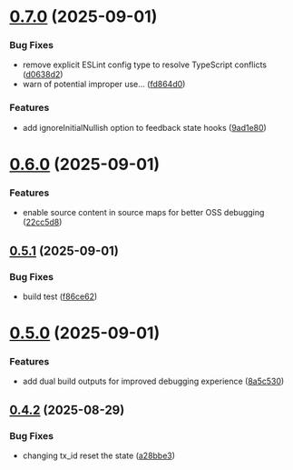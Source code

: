 # [0.7.0](https://github.com/kelet-ai/feedback-ui/compare/v0.6.0...v0.7.0) (2025-09-01)


### Bug Fixes

* remove explicit ESLint config type to resolve TypeScript conflicts ([d0638d2](https://github.com/kelet-ai/feedback-ui/commit/d0638d247202843b10b661484b3d4e0e5f3a1620))
* warn of potential improper use... ([fd864d0](https://github.com/kelet-ai/feedback-ui/commit/fd864d00bbdb61641439f54d5e936f27c5b6bc0c))


### Features

* add ignoreInitialNullish option to feedback state hooks ([9ad1e80](https://github.com/kelet-ai/feedback-ui/commit/9ad1e80c945a31b055033756ad837af9e79703f2))



# [0.6.0](https://github.com/kelet-ai/feedback-ui/compare/v0.5.1...v0.6.0) (2025-09-01)


### Features

* enable source content in source maps for better OSS debugging ([22cc5d8](https://github.com/kelet-ai/feedback-ui/commit/22cc5d85f92f005f1dcf714dcdd4c94c67b28c4a))



## [0.5.1](https://github.com/kelet-ai/feedback-ui/compare/v0.5.0...v0.5.1) (2025-09-01)


### Bug Fixes

* build test ([f86ce62](https://github.com/kelet-ai/feedback-ui/commit/f86ce62b6aaaf815f9e317cc4dba69e7329efab8))



# [0.5.0](https://github.com/kelet-ai/feedback-ui/compare/v0.4.2...v0.5.0) (2025-09-01)


### Features

* add dual build outputs for improved debugging experience ([8a5c530](https://github.com/kelet-ai/feedback-ui/commit/8a5c530a92309f657ee9095ee95ae86d516161ad))



## [0.4.2](https://github.com/kelet-ai/feedback-ui/compare/v0.4.1...v0.4.2) (2025-08-29)


### Bug Fixes

* changing tx_id reset the state ([a28bbe3](https://github.com/kelet-ai/feedback-ui/commit/a28bbe32412d0e4aa0a86d1ab080c7f158454ae1))



